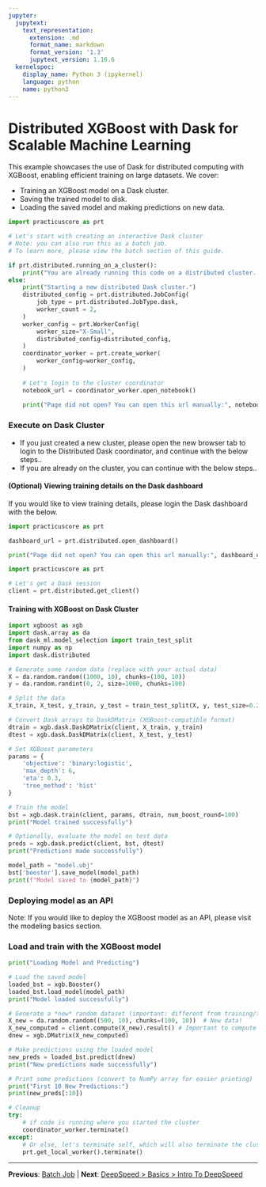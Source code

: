 ```yaml
---
jupyter:
  jupytext:
    text_representation:
      extension: .md
      format_name: markdown
      format_version: '1.3'
      jupytext_version: 1.16.6
  kernelspec:
    display_name: Python 3 (ipykernel)
    language: python
    name: python3
---
```


# Distributed XGBoost with Dask for Scalable Machine Learning

This example showcases the use of Dask for distributed computing with XGBoost, enabling efficient training on large datasets. We cover:

*   Training an XGBoost model on a Dask cluster.
*   Saving the trained model to disk.
*   Loading the saved model and making predictions on new data.

```python
import practicuscore as prt

# Let's start with creating an interactive Dask cluster 
# Note: you can also run this as a batch job.
# To learn more, please view the batch section of this guide.

if prt.distributed.running_on_a_cluster():
    print("You are already running this code on a distributed cluster. No need to create a new one..")
else:
    print("Starting a new distributed Dask cluster.")
    distributed_config = prt.distributed.JobConfig(
        job_type = prt.distributed.JobType.dask,
        worker_count = 2,
    )
    worker_config = prt.WorkerConfig(
        worker_size="X-Small",
        distributed_config=distributed_config,
    )
    coordinator_worker = prt.create_worker(
        worker_config=worker_config,
    )
    
    # Let's login to the cluster coordinator
    notebook_url = coordinator_worker.open_notebook()
    
    print("Page did not open? You can open this url manually:", notebook_url)
```

### Execute on Dask Cluster

- If you just created a new cluster, please open the new browser tab to login to the Distributed Dask coordinator, and continue with the below steps..
- If you are already on the cluster, you can continue with the below steps..


#### (Optional) Viewing training details on the Dask dashboard

If you would like to view training details, please login the Dask dashboard with the below.

```python
import practicuscore as prt

dashboard_url = prt.distributed.open_dashboard()

print("Page did not open? You can open this url manually:", dashboard_url)
```

```python
import practicuscore as prt 

# Let's get a Dask session
client = prt.distributed.get_client()
```

#### Training with XGBoost on Dask Cluster

```python
import xgboost as xgb
import dask.array as da
from dask_ml.model_selection import train_test_split
import numpy as np
import dask.distributed

# Generate some random data (replace with your actual data)
X = da.random.random((1000, 10), chunks=(100, 10))
y = da.random.randint(0, 2, size=1000, chunks=100)

# Split the data
X_train, X_test, y_train, y_test = train_test_split(X, y, test_size=0.2)

# Convert Dask arrays to DaskDMatrix (XGBoost-compatible format)
dtrain = xgb.dask.DaskDMatrix(client, X_train, y_train)
dtest = xgb.dask.DaskDMatrix(client, X_test, y_test)

# Set XGBoost parameters
params = {
    'objective': 'binary:logistic',
    'max_depth': 6,
    'eta': 0.3,
    'tree_method': 'hist'
}

# Train the model
bst = xgb.dask.train(client, params, dtrain, num_boost_round=100)
print("Model trained successfully")

# Optionally, evaluate the model on test data
preds = xgb.dask.predict(client, bst, dtest)
print("Predictions made successfully")

model_path = "model.ubj"
bst['booster'].save_model(model_path)
print(f"Model saved to {model_path}")
```

### Deploying model as an API

Note: If you would like to deploy the XGBoost model as an API, please visit the modeling basics section.


### Load and train with the XGBoost model

```python
print("Loading Model and Predicting")

# Load the saved model
loaded_bst = xgb.Booster()
loaded_bst.load_model(model_path)
print("Model loaded successfully")

# Generate a *new* random dataset (important: different from training/testing)
X_new = da.random.random((500, 10), chunks=(100, 10))  # New data!
X_new_computed = client.compute(X_new).result() # Important to compute before creating DMatrix
dnew = xgb.DMatrix(X_new_computed)

# Make predictions using the loaded model
new_preds = loaded_bst.predict(dnew)
print("New predictions made successfully")

# Print some predictions (convert to NumPy array for easier printing)
print("First 10 New Predictions:")
print(new_preds[:10])
```

```python
# Cleanup
try:
    # if code is running where you started the cluster
    coordinator_worker.terminate()
except:
    # Or else, let's terminate self, which will also terminate the cluster.
    prt.get_local_worker().terminate()
```


---

**Previous**: [Batch Job](../batch-job/batch-job.md) | **Next**: [DeepSpeed > Basics > Intro To DeepSpeed](../../deepspeed/basics/intro-to-deepspeed.md)
